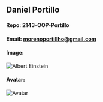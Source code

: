 ## Daniel Portillo
#### Repo: 2143-OOP-Portillo
#### Email: morenoportillho@gmail.com
#### Image:
![Albert Einstein](https://drive.google.com/file/d/11Cu9Qh_kHOAbOq88op-R0ntRX1kvPfLG/view?usp=sharing)
#### Avatar:
![Avatar](https://drive.google.com/file/d/11Cu9Qh_kHOAbOq88op-R0ntRX1kvPfLG/view?usp=sharing)
